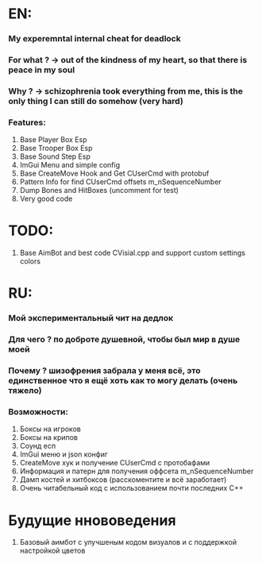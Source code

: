 # EN:
### My experemntal internal cheat for deadlock
### For what ? -> out of the kindness of my heart, so that there is peace in my soul
### Why ? -> schizophrenia took everything from me, this is the only thing I can still do somehow (very hard)

### Features: 
1. Base Player Box Esp
2. Base Trooper Box Esp
3. Base Sound Step Esp
4. ImGui Menu and simple config
5. Base CreateMove Hook and Get CUserCmd with protobuf
6. Pattern Info for find CUserCmd offsets m_nSequenceNumber
7. Dump Bones and HitBoxes (uncomment for test)
8. Very good code

# TODO:
1. Base AimBot and best code CVisial.cpp and support custom settings colors

# RU:
### Мой экспериментальный чит на дедлок
### Для чего ? по доброте душевной, чтобы был мир в душе моей
### Почему ? шизофрения забрала у меня всё, это единственное что я ещё хоть как то могу делать (очень тяжело)

### Возможности: 
1. Боксы на игроков
2. Боксы на крипов
3. Соунд есп
4. ImGui меню и json конфиг
5. CreateMove хук и получение CUserCmd с протобафами
6. Информация и патерн для получения оффсета m_nSequenceNumber
7. Дамп костей и хитбоксов (расскоментите и всё заработает)
8. Очень читабельный код с использованием почти последних С++

# Будущие ннововедения
1. Базовый аимбот с улучшеным кодом визуалов и с поддержкой настройкой цветов

